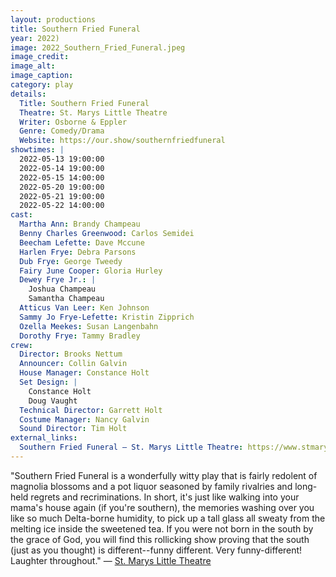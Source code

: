```yaml
---
layout: productions
title: Southern Fried Funeral
year: 2022)
image: 2022_Southern_Fried_Funeral.jpeg
image_credit: 
image_alt:
image_caption:
category: play
details:
  Title: Southern Fried Funeral
  Theatre: St. Marys Little Theatre
  Writer: Osborne & Eppler
  Genre: Comedy/Drama
  Website: https://our.show/southernfriedfuneral
showtimes: |
  2022-05-13 19:00:00
  2022-05-14 19:00:00
  2022-05-15 14:00:00
  2022-05-20 19:00:00
  2022-05-21 19:00:00
  2022-05-22 14:00:00
cast:
  Martha Ann: Brandy Champeau
  Benny Charles Greenwood: Carlos Semidei
  Beecham Lefette: Dave Mccune
  Harlen Frye: Debra Parsons
  Dub Frye: George Tweedy
  Fairy June Cooper: Gloria Hurley
  Dewey Frye Jr.: |
    Joshua Champeau
    Samantha Champeau
  Atticus Van Leer: Ken Johnson
  Sammy Jo Frye-Lefette: Kristin Zipprich
  Ozella Meekes: Susan Langenbahn
  Dorothy Frye: Tammy Bradley
crew:
  Director: Brooks Nettum
  Announcer: Collin Galvin
  House Manager: Constance Holt
  Set Design: |
    Constance Holt
    Doug Vaught
  Technical Director: Garrett Holt
  Costume Manager: Nancy Galvin
  Sound Director: Tim Holt
external_links:
  Southern Fried Funeral – St. Marys Little Theatre: https://www.stmaryslittletheatre.com/collections/box-office
---
```

"Southern Fried Funeral is a wonderfully witty play that is fairly redolent of magnolia blossoms and a pot liquor seasoned by family rivalries and long-held regrets and recriminations. In short, it's just like walking into your mama's house again (if you're southern), the memories washing over you like so much Delta-borne humidity, to pick up a tall glass all sweaty from the melting ice inside the sweetened tea. If you were not born in the south by the grace of God, you will find this rollicking show proving that the south (just as you thought) is different--funny different. Very funny-different! Laughter throughout." — [St. Marys Little Theatre](https://web.archive.org/web/20220512150615/https://www.stmaryslittletheatre.com/collections/box-office)
